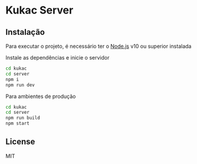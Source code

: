 # Kukac Server

## Instalação
Para executar o projeto, é necessário ter o [Node.js](https://nodejs.org/) v10 ou superior instalada

Instale as dependências e inicie o servidor

```sh
cd kukac
cd server
npm i
npm run dev
```

Para ambientes de produção

```sh
cd kukac
cd server
npm run build
npm start
```

## License

MIT
